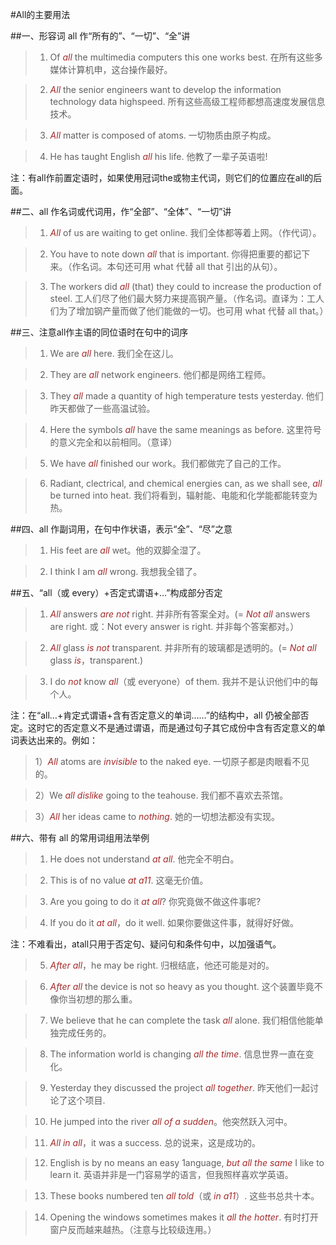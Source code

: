 #All的主要用法


##一、形容词 all 作“所有的”、“一切”、“全”讲

> 1. Of *all* the multimedia computers this one works best. 在所有这些多媒体计算机申，这台操作最好。

> 2. *All* the senior engineers want to develop the information technology data highspeed. 所有这些高级工程师都想高速度发展信息技术。

> 3. *All* matter is composed of atoms. 一切物质由原子构成。

> 4. He has taught English *all* his life. 他教了一辈子英语啦!

注：有all作前置定语时，如果使用冠词the或物主代词，则它们的位置应在all的后面。

##二、all 作名词或代词用，作“全部”、“全体”、“一切”讲

> 1. *All* of us are waiting to get online. 我们全体都等着上网。（作代词）。

> 2. You have to note down *all* that is important. 你得把重要的都记下来。（作名词。本句还可用 what 代替 all that 引出的从句）。

> 3. The workers did *all* (that) they could to increase the production of steel. 工人们尽了他们最大努力来提高钢产量。（作名词。直译为：工人们为了增加钢产量而做了他们能做的一切。也可用 what 代替 all that。）

##三、注意all作主语的同位语时在句中的词序

> 1. We are *all* here. 我们全在这儿。

> 2. They are *all* network engineers. 他们都是网络工程师。

> 3. They *all* made a quantity of high temperature tests yesterday. 他们昨天都做了一些高温试验。

> 4. Here the symbols *all* have the same meanings as before. 这里符号的意义完全和以前相同。（意译）

> 5. We have *all* finished our work。我们都做完了自己的工作。

> 6. Radiant, clectrical, and chemical energies can, as we shall see, *all* be turned into heat. 我们将看到，辐射能、电能和化学能都能转变为热。

##四、all 作副词用，在句中作状语，表示“全”、“尽”之意

> 1. His feet are *all* wet。他的双脚全湿了。

> 2. I think I am *all* wrong. 我想我全错了。

##五、“all（或 every）+否定式谓语+…”构成部分否定

> 1. *All* answers *are not* right. 并非所有答案全对。(= *Not all* answers are right. 或：Not every answer is right. 并非每个答案都对。）

> 2. *All* glass *is not* transparent. 并非所有的玻璃都是透明的。(= *Not all* glass *is*，transparent.)

> 3. I do *not* know *all*（或 everyone）of them. 我并不是认识他们中的每个人。

注：在“all…+肯定式谓语+含有否定意义的单词……”的结构中，all 仍被全部否定。这时它的否定意义不是通过谓语，而是通过句子其它成份中含有否定意义的单词表达出来的。例如：

> 1）*All* atoms are *invisible* to the naked eye. 一切原子都是肉眼看不见的。

> 2）We *all* *dislike* going to the teahouse. 我们都不喜欢去茶馆。

> 3）*All* her ideas came to *nothing*. 她的一切想法都没有实现。

##六、带有 all 的常用词组用法举例

> 1. He does not understand *at all*. 他完全不明白。

> 2. This is of no value *at a11*. 这毫无价值。

> 3. Are you going to do it *at all*? 你究竟做不做这件事呢?

> 4. If you do it *at all*，do it well. 如果你要做这件事，就得好好做。

注：不难看出，atall只用于否定句、疑问句和条件句中，以加强语气。

> 5. *After all*，he may be right. 归根结底，他还可能是对的。

> 6. *After all* the device is not so heavy as you thought. 这个装置毕竟不像你当初想的那么重。

> 7. We believe that he can complete the task *all* alone. 我们相信他能单独完成任务的。

> 8. The information world is changing *all the time*. 信息世界一直在变化。

> 9. Yesterday they discussed the project *all together*. 昨天他们一起讨论了这个项目. 

> 10. He jumped into the river *all of a sudden*。他突然跃入河中。

> 11. *All in all*，it was a success. 总的说来，这是成功的。

> 12. English is by no means an easy 1anguage, *but all the same* I like to learn it. 英语并非是一门容易学的语言，但我照样喜欢学英语。

> 13. These books numbered ten *all told*（或 *in a11*）. 这些书总共十本。

> 14. Opening the windows sometimes makes it *all the hotter*. 有时打开窗户反而越来越热。（注意与比较级连用。）

<style>em {color: brown;}</style>